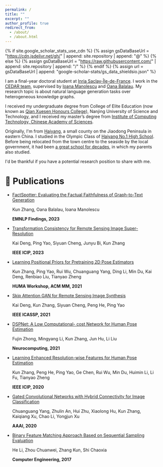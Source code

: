 ```yaml
---
permalink: /
title: ""
excerpt: ""
author_profile: true
redirect_from: 
  - /about/
  - /about.html
---
```


{% if site.google_scholar_stats_use_cdn %}
{% assign gsDataBaseUrl = "https://cdn.jsdelivr.net/gh/" | append: site.repository | append: "@" %}
{% else %}
{% assign gsDataBaseUrl = "https://raw.githubusercontent.com/" | append: site.repository | append: "/" %}
{% endif %}
{% assign url = gsDataBaseUrl | append: "google-scholar-stats/gs_data_shieldsio.json" %}

<span class='anchor' id='about-me'></span>

I am a final-year doctoral student at <a href='https://www.inria.fr/en/inria-saclay-centre'>Inria Saclay-Île-de-France</a>. I work in the <a href='https://team.inria.fr/cedar/'>CEDAR team</a>, supervised by <a href='https://pages.saclay.inria.fr/ioana.manolescu/'>Ioana Manolescu</a> and <a href='https://oanabalalau.com/'>Oana Balalau</a>. My research topic is about natural language generation tasks over heterogeneous knowledge graphs.

I received my undergraduate degree from College of Elite Education (now known as <a href='https://qxs.njust.edu.cn/main.htm'>Qian Xuesen Honours College</a>), Nanjing University of Science and Technology, and I received my master’s degree from <a href='http://www.ict.cas.cn/'>Institute of Computing Technology, Chinese Academy of Sciences</a>.

Originally, I'm from <a href='https://en.wikipedia.org/wiki/Haiyang'>Haiyang</a>, a small county on the Jiaodong Peninsula in eastern China. I studied in the Olympic Class of <a href='https://baike.sogou.com/v4424952.htm'>Haiyang No.1 High School</a>. Before being relocated from the town centre to the seaside by the local government, it had been <a href='images/hyyz.png'>a great school for decades</a>, in which my parents also studied. 

I'd be thankful if you have a potential research position to share with me. 

<!-- My research interest includes neural machine translation and computer vision. I have published more than 100 papers at the top international AI conferences with total <a href='https://scholar.google.com/citations?user=DhtAFkwAAAAJ'>google scholar citations <strong><span id='total_cit'>260000+</span></strong></a> (You can also use google scholar badge <a href='https://scholar.google.com/citations?user=DhtAFkwAAAAJ'><img src="https://img.shields.io/endpoint?url={{ url | url_encode }}&logo=Google%20Scholar&labelColor=f6f6f6&color=9cf&style=flat&label=citations"></a>). -->

<!-- # 🔥 News
- *2022.02*: &nbsp;🎉🎉 Lorem ipsum dolor sit amet, consectetur adipiscing elit. Vivamus ornare aliquet ipsum, ac tempus justo dapibus sit amet. 
- *2022.02*: &nbsp;🎉🎉 Lorem ipsum dolor sit amet, consectetur adipiscing elit. Vivamus ornare aliquet ipsum, ac tempus justo dapibus sit amet.  -->

# 📝 Publications 

- [FactSpotter: Evaluating the Factual Faithfulness of Graph-to-Text Generation](https://hal.science/hal-04257838)

  Kun Zhang, Oana Balalau, Ioana Manolescu

  **EMNLP Findings, 2023**

- [Transformation Consistency for Remote Sensing Image Super-Resolution](https://ieeexplore.ieee.org/document/10222766)

  Kai Deng, Ping Yao, Siyuan Cheng, Junyu Bi, Kun Zhang

  **IEEE ICIP, 2023**

- [Learning Positional Priors for Pretraining 2D Pose Estimators](https://dl.acm.org/doi/10.1145/3475723.3484252) 
  
  Kun Zhang, Ping Yao, Rui Wu, Chuanguang Yang, Ding Li, Min Du, Kai Deng, Renbiao Liu, Tianyao Zheng
  
  **HUMA Workshop, ACM MM, 2021**

- [Skip Attention GAN for Remote Sensing Image Synthesis](https://ieeexplore.ieee.org/document/9414701) 
  
  Kai Deng, Kun Zhang, Siyuan Cheng, Peng He, Ping Yao
  
  **IEEE ICASSP, 2021**

- [DSPNet: A Low Computational- cost Network for Human Pose Estimation](https://www.sciencedirect.com/science/article/pii/S0925231220317288) 
  
  Fujin Zhong, Mingyang Li, Kun Zhang, Jun Hu, Li Liu
  
  **Neurocomputing, 2021** 

- [Learning Enhanced Resolution-wise Features for Human Pose Estimation](https://ieeexplore.ieee.org/document/9191174) 
  
  Kun Zhang, Peng He, Ping Yao, Ge Chen, Rui Wu, Min Du, Huimin Li, Li Fu, Tianyao Zheng
  
  **IEEE ICIP, 2020** 

- [Gated Convolutional Networks with Hybrid Connectivity for Image Classification](https://ojs.aaai.org/index.php/AAAI/article/view/6948) 
  
  Chuanguang Yang, Zhulin An, Hui Zhu, Xiaolong Hu, Kun Zhang, Kaiqiang Xu, Chao Li, Yongjun Xu
  
  **AAAI, 2020** 

- [Binary Feature Matching Approach Based on Sequential Sampling Evaluation](http://www.ecice06.com/EN/10.3969/j.issn.1000-3428.2017.08.054) 
  
  He Li, Zhou Chuanwei, Zhang Kun, Shi Chaoxia
  
  **Computer Engineering, 2017** 

<!-- <div class='paper-box'><div class='paper-box-image'><div><div class="badge">CVPR 2016</div><img src='images/500x300.png' alt="sym" width="100%"></div></div>
<div class='paper-box-text' markdown="1">

[Deep Residual Learning for Image Recognition](https://openaccess.thecvf.com/content_cvpr_2016/papers/He_Deep_Residual_Learning_CVPR_2016_paper.pdf)

**Kaiming He**, Xiangyu Zhang, Shaoqing Ren, Jian Sun

[**Project**](https://scholar.google.com/citations?view_op=view_citation&hl=zh-CN&user=DhtAFkwAAAAJ&citation_for_view=DhtAFkwAAAAJ:ALROH1vI_8AC) <strong><span class='show_paper_citations' data='DhtAFkwAAAAJ:ALROH1vI_8AC'></span></strong>
- Lorem ipsum dolor sit amet, consectetur adipiscing elit. Vivamus ornare aliquet ipsum, ac tempus justo dapibus sit amet. 
</div>
</div> -->

<!-- - [Lorem ipsum dolor sit amet, consectetur adipiscing elit. Vivamus ornare aliquet ipsum, ac tempus justo dapibus sit amet](https://github.com), A, B, C, **CVPR 2020**

# 🎖 Honors and Awards
- *2021.10* Lorem ipsum dolor sit amet, consectetur adipiscing elit. Vivamus ornare aliquet ipsum, ac tempus justo dapibus sit amet. 
- *2021.09* Lorem ipsum dolor sit amet, consectetur adipiscing elit. Vivamus ornare aliquet ipsum, ac tempus justo dapibus sit amet.  -->

<!-- # 📖 Educations
- *2019.06 - 2022.04 (now)*, Lorem ipsum dolor sit amet, consectetur adipiscing elit. Vivamus ornare aliquet ipsum, ac tempus justo dapibus sit amet. 
- *2015.09 - 2019.06*, Lorem ipsum dolor sit amet, consectetur adipiscing elit. Vivamus ornare aliquet ipsum, ac tempus justo dapibus sit amet. 

# 💬 Invited Talks
- *2021.06*, Lorem ipsum dolor sit amet, consectetur adipiscing elit. Vivamus ornare aliquet ipsum, ac tempus justo dapibus sit amet. 
- *2021.03*, Lorem ipsum dolor sit amet, consectetur adipiscing elit. Vivamus ornare aliquet ipsum, ac tempus justo dapibus sit amet.  \| [\[video\]](https://github.com/) -->
<!-- 
# 💻 Internships
- *2019.05 - 2020.02*, [Lorem](https://github.com/), China. -->